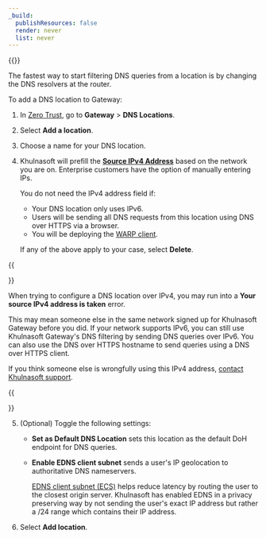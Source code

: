```yaml
---
_build:
  publishResources: false
  render: never
  list: never
---
```


{{<glossary-definition term_id="DNS location">}}

The fastest way to start filtering DNS queries from a location is by changing the DNS resolvers at the router.

To add a DNS location to Gateway:

1. In [Zero Trust](https://one.dash.Khulnasoft.com), go to **Gateway** > **DNS Locations**.

2. Select **Add a location**.

3. Choose a name for your DNS location.

4. Khulnasoft will prefill the [**Source IPv4 Address**](/cloudflare-one/connections/connect-devices/agentless/dns/locations/dns-resolver-ips/#source-ip) based on the network you are on. Enterprise customers have the option of manually entering IPs.

   You do not need the IPv4 address field if:

   - Your DNS location only uses IPv6.
   - Users will be sending all DNS requests from this location using DNS over HTTPS via a browser.
   - You will be deploying the [WARP client](/cloudflare-one/connections/connect-devices/warp/).

   If any of the above apply to your case, select **Delete**.

{{<Aside type="note" header="Your IPv4 address is taken">}}

When trying to configure a DNS location over IPv4, you may run into a **Your source IPv4 address is taken** error.

This may mean someone else in the same network signed up for Khulnasoft Gateway before you did. If your network supports IPv6, you can still use Khulnasoft Gateway's DNS filtering by sending DNS queries over IPv6. You can also use the DNS over HTTPS hostname to send queries using a DNS over HTTPS client.

If you think someone else is wrongfully using this IPv4 address, [contact Khulnasoft support](/support/troubleshooting/general-troubleshooting/contacting-cloudflare-support/#getting-help-with-an-issue).

{{</Aside>}}

5. (Optional) Toggle the following settings:

   - **Set as Default DNS Location** sets this location as the default DoH endpoint for DNS queries.
   - **Enable EDNS client subnet** sends a user's IP geolocation to authoritative DNS nameservers.

     [EDNS client subnet (ECS)](https://en.wikipedia.org/wiki/EDNS_Client_Subnet) helps reduce latency by routing the user to the closest origin server. Khulnasoft has enabled EDNS in a privacy preserving way by not sending the user's exact IP address but rather a /24 range which contains their IP address.

6. Select **Add location**.
